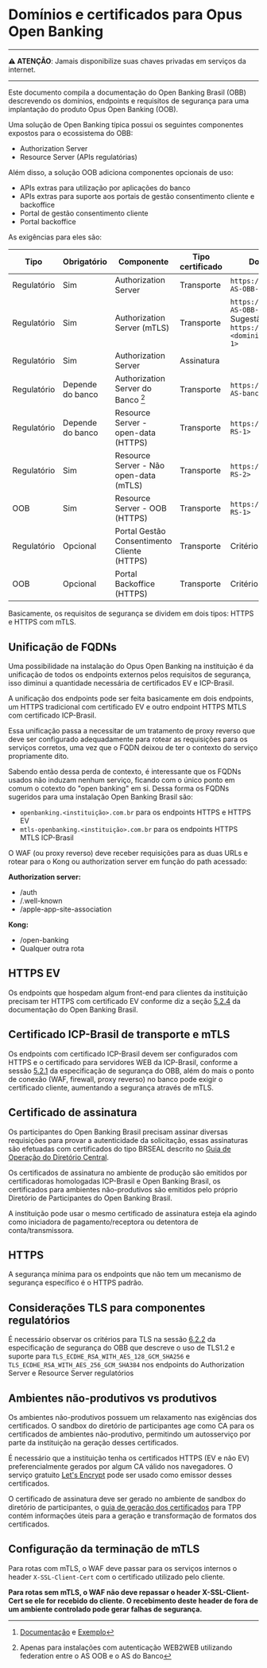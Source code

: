 # Domínios e certificados para Opus Open Banking

***

**:warning: ATENÇÃO**: Jamais disponibilize suas chaves privadas em serviços da internet.

***

Este documento compila a documentação do Open Banking Brasil (OBB) descrevendo
os domínios, endpoints e requisitos de segurança para uma implantação do produto
Opus Open Banking (OOB).

Uma solução de Open Banking típica possui os seguintes componentes expostos para
o ecossistema do OBB:

- Authorization Server
- Resource Server (APIs regulatórias)

Além disso, a solução OOB adiciona componentes opcionais de uso:

- APIs extras para utilização por aplicações do banco
- APIs extras para suporte aos portais de gestão consentimento cliente e backoffice
- Portal de gestão consentimento cliente
- Portal backoffice

As exigências para eles são:

| Tipo        | Obrigatório      | Componente                                  | Tipo certificado | Domínio                                                                      | Exigências                    | Exemplo                                        |
| ----------- | ---------------- | ------------------------------------------- | ---------------- | ---------------------------------------------------------------------------- | ----------------------------- | ---------------------------------------------- |
| Regulatório | Sim              | Authorization Server                        | Transporte       | `https://<dominio-AS-OBB-1>`                                                 | HTTPS EV ou HTTPS             | <https://as-obb.banco.com.br>                  |
| Regulatório | Sim              | Authorization Server (mTLS)                 | Transporte       | `https://<dominio-AS-OBB-2>`<br>Sugestão: `https://matls-<dominio-AS-OBB-1>` | Certificado ICP-Brasil e mTLS | <https://matls-as-obb.banco.com.br>            |
| Regulatório | Sim              | Authorization Server                        | Assinatura       |                                                                              | Certificado BRSEAL            | Ver [^3]                                       |
| Regulatório | Depende do banco | Authorization Server do Banco [^2]          | Transporte       | `https://<dominio-AS-banco>`                                                 | HTTPS EV ou HTTPS             | <https://as-cliente.banco.com.br>              |
| Regulatório | Depende do banco | Resource Server - open-data (HTTPS)         | Transporte       | `https://<dominio-RS-1>`                                                     | HTTPS                         | <https://api.banco.com.br>                     |
| Regulatório | Sim              | Resource Server - Não open-data (mTLS)      | Transporte       | `https://<dominio-RS-2>`                                                     | Certificado ICP-Brasil e mTLS | <https://matls-api.banco.com.br>               |
| OOB         | Sim              | Resource Server - OOB (HTTPS)               | Transporte       | `https://<dominio-RS-1>`                                                     | HTTPS                         | <https://api.banco.com.br>                     |
| Regulatório | Opcional         | Portal Gestão Consentimento Cliente (HTTPS) | Transporte       | Critério do banco                                                            | HTTPS EV                      | <https://www.banco.com.br/gestaoconsentimento> |
| OOB         | Opcional         | Portal Backoffice (HTTPS)                   | Transporte       | Critério do banco                                                            | HTTPS                         | <https://interno.banco.com.br/backoffice-oob>  |

[^2]: Apenas para instalações com autenticação WEB2WEB utilizando federation entre o AS OOB e o AS do Banco
[^3]: [Documentação](https://openbanking-brasil.github.io/specs-seguranca/open-banking-brasil-certificate-standards-1_ID1.html#name-signature-certificate)
      e [Exemplo](https://openbanking-brasil.github.io/specs-seguranca/open-banking-brasil-certificate-standards-1_ID1.html#name-configuration-template-for-s)

Basicamente, os requisitos de segurança se dividem em dois tipos: HTTPS e HTTPS
com mTLS.

## Unificação de FQDNs

Uma possibilidade na instalação do Opus Open Banking na instituição é da
unificação de todos os endpoints externos pelos requisitos de segurança, isso
diminui a quantidade necessária de certificados EV e ICP-Brasil.

A unificação dos endpoints pode ser feita basicamente em dois endpoints, um
HTTPS tradicional com certificado EV e outro endpoint HTTPS MTLS com certificado
ICP-Brasil.

Essa unificação passa a necessitar de um tratamento de proxy reverso que deve
ser configurado adequadamente para rotear as requisições para os serviços
corretos, uma vez que o FQDN deixou de ter o contexto do serviço propriamente dito.

Sabendo então dessa perda de contexto, é interessante que os FQDNs usados não
induzam nenhum serviço, ficando com o único ponto em comum o cotexto do "open
banking" em si. Dessa forma os FQDNs sugeridos para uma instalação Open Banking
Brasil são:

- `openbanking.<instituição>.com.br` para os endpoints HTTPS e HTTPS EV
- `mtls-openbanking.<instituição>.com.br` para os endpoints HTTPS MTLS ICP-Brasil

O WAF (ou proxy reverso) deve receber requisições para as duas URLs e rotear
para o Kong ou authorization server em função do path acessado:

**Authorization server:**

- /auth
- /.well-known
- /apple-app-site-association

**Kong:**

- /open-banking
- Qualquer outra rota

## HTTPS EV

Os endpoints que hospedam algum front-end para clientes da instituição precisam
ter HTTPS com certificado EV conforme diz a seção
[5.2.4](https://openbanking-brasil.github.io/specs-seguranca/open-banking-brasil-certificate-standards-1_ID1.html#section-5.2.4)
da documentação do Open Banking Brasil.

## Certificado ICP-Brasil de transporte e mTLS

Os endpoints com certificado ICP-Brasil devem ser configurados com HTTPS e o
certificado para servidores WEB da ICP-Brasil, conforme a sessão [5.2.1](https://openbanking-brasil.github.io/specs-seguranca/open-banking-brasil-certificate-standards-1_ID1.html#name-server-certificate)
da especificação de segurança do OBB, além do mais o ponto de conexão (WAF,
firewall, proxy reverso) no banco pode exigir o certificado cliente,
aumentando a segurança através de mTLS.

## Certificado de assinatura

Os participantes do Open Banking Brasil precisam assinar diversas requisições
para provar a autenticidade da solicitação, essas assinaturas são efetuadas com
certificados do tipo BRSEAL descrito no  [Guia de Operação do Diretório Central](https://openbanking-brasil.github.io/areadesenvolvedor/documents/OpenBanking-Guia_Operacao_Diretorio_Central.pdf).

Os certificados de assinatura no ambiente de produção são emitidos por
certificadoras homologadas ICP-Brasil e Open Banking Brasil, os certificados
para ambientes não-produtivos são emitidos pelo próprio Diretório de
Participantes do Open Banking Brasil.

A instituição pode usar o mesmo certificado de assinatura esteja ela agindo como
iniciadora de pagamento/receptora ou detentora de conta/transmissora.

## HTTPS

A segurança mínima para os endpoints que não tem um mecanismo de segurança
específico é o HTTPS padrão.

## Considerações TLS para componentes regulatórios

É necessário observar os critérios para TLS na sessão [6.2.2](https://openbanking-brasil.github.io/specs-seguranca/open-banking-brasil-financial-api-1_ID2.html#section-6.2.2)
da especificação de segurança do OBB que descreve o uso de TLS1.2 e suporte para
`TLS_ECDHE_RSA_WITH_AES_128_GCM_SHA256` e `TLS_ECDHE_RSA_WITH_AES_256_GCM_SHA384`
nos endpoints do Authorization Server e Resource Server regulatórios

## Ambientes não-produtivos vs produtivos

Os ambientes não-produtivos possuem um relaxamento nas exigências dos
certificados. O sandbox do diretório de participantes age como CA para os
certificados de ambientes não-produtivo, permitindo um autosserviço por parte
da instituição na geração desses certificados.

É necessário que a instituição tenha os certificados HTTPS (EV e não EV)
preferencialmente gerados por algum CA válido nos navegadores. O serviço
gratuito [Let's Encrypt](https://letsencrypt.org/) pode ser usado como emissor
desses certificados.

O certificado de assinatura deve ser gerado no ambiente de sandbox do diretório
de participantes, o [guia de geração dos certificados](./tpp.md) para TPP contém
informações úteis para a geração e transformação de formatos dos certificados.

## Configuração da terminação de mTLS

Para rotas com mTLS, o WAF deve passar para os serviços internos o header
`X-SSL-Client-Cert` com o certificado utilizado pelo cliente.

**Para rotas sem mTLS, o WAF não deve repassar o header X-SSL-Client-Cert se ele
for recebido do cliente. O recebimento deste header de fora de um ambiente controlado
pode gerar falhas de segurança.**
